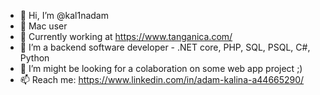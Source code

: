 - 👋 Hi, I’m @kal1nadam
- 🍎 Mac user
- 💙 Currently working at https://www.tanganica.com/
- 👀 I’m a backend software developer - .NET core, PHP, SQL, PSQL, C#, Python
- 💞️ I’m might be looking for a colaboration on some web app project ;)
- 📫 Reach me: https://www.linkedin.com/in/adam-kalina-a44665290/

<!---
kal1nadam/kal1nadam is a ✨ special ✨ repository because its `README.md` (this file) appears on your GitHub profile.
You can click the Preview link to take a look at your changes.
--->
